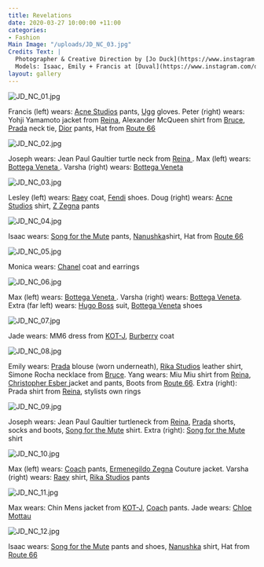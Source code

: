 ```yaml
---
title: Revelations
date: 2020-03-27 10:00:00 +11:00
categories:
- Fashion
Main Image: "/uploads/JD_NC_03.jpg"
Credits Text: |
  Photographer & Creative Direction by [Jo Duck](https://www.instagram.com/jo_duck/) at [Art Box Black](https://www.instagram.com/artboxblack/) Fashion & Creative Direction by [Nicki Colbran](https://www.instagram.com/nickicolbran/) at [Union Management](http://www.unionmanagement.com.au/talent/nicki-colbran) Melbourne Hair Stylist Cain Ireland at Biba Queens Parade  Melboune Makeup Artist [Rob Povey](https://www.instagram.com/robpoveymua/) at [People Agency](https://people.agency/creative/rob) Sydney Hair Stylist [Chris Coonrod](https://www.instagram.com/coonsstyle/) at [Union Management](http://www.unionmanagement.com.au/talent/chris-coonrod) Sydney Makeup Artist [Mikele Simone](https://www.instagram.com/mikelesimonebeauty/) at [DLM](https://www.dlmau.com/artist/hair-and-make-up/mikele-simone)
  Models: Isaac, Emily + Francis at [Duval](https://www.instagram.com/duval.agency/?hl=en), Joseph, Varsha + Yang at [Chadwick](https://www.instagram.com/chadwickmodels/?hl=en), Max + Jade at [Priscillas](https://www.instagram.com/priscillasmodels/?hl=en), Doug at [IMG](https://www.instagram.com/imgmodels/?hl=en), Monica at [Silverfox](https://www.instagram.com/silverfoxmgmt/?hl=en),  Peter Dietze,  Lesley Crawford
layout: gallery
---
```


![JD_NC_01.jpg](/uploads/JD_NC_01.jpg)

Francis (left) wears: [Acne Studios](https://www.instagram.com/acnestudios/) pants, [Ugg](https://www.instagram.com/ugg/) gloves.
Peter (right) wears: Yohji Yamamoto jacket from [Reina](https://www.instagram.com/reinamelbourne/), Alexander McQueen shirt from [Bruce](https://www.instagram.com/shopbruce/), [Prada](https://www.instagram.com/prada/) neck tie, [Dior](https://www.instagram.com/dior/) pants, Hat
from [Route 66](https://www.instagram.com/route66store/)

![JD_NC_02.jpg](/uploads/JD_NC_02.jpg)

Joseph wears: Jean Paul Gaultier turtle neck from [Reina ](https://www.instagram.com/reinamelbourne/).
Max (left) wears: [Bottega Veneta ](https://www.instagram.com/bottegaveneta/).
Varsha (right) wears: [Bottega Veneta](https://www.instagram.com/bottegaveneta/) 

![JD_NC_03.jpg](/uploads/JD_NC_03.jpg)

Lesley (left) wears: [Raey](https://www.instagram.com/raeyofficial/) coat, [Fendi](https://www.instagram.com/fendi/) shoes.
Doug (right) wears: [Acne Studios](https://www.instagram.com/acnestudios/) shirt, [Z Zegna](https://www.instagram.com/zegnaofficial/) pants 


![JD_NC_04.jpg](/uploads/JD_NC_04.jpg)

Isaac wears: [Song for the Mute](https://www.instagram.com/songforthemute/) pants, [Nanushka](https://www.instagram.com/nanushka/)shirt,
Hat from [Route 66](https://www.instagram.com/route66store/)


![JD_NC_05.jpg](/uploads/JD_NC_05.jpg)

Monica wears: [Chanel](https://www.instagram.com/chanelofficial/) coat and earrings 

![JD_NC_06.jpg](/uploads/JD_NC_06.jpg)

Max (left) wears: [Bottega Veneta ](https://www.instagram.com/bottegaveneta/).
Varsha (right) wears: [Bottega Veneta](https://www.instagram.com/bottegaveneta/). 
Extra (far left) wears: [Hugo Boss](https://www.instagram.com/boss/) suit, [Bottega Veneta](https://www.instagram.com/bottegaveneta/) shoes

![JD_NC_07.jpg](/uploads/JD_NC_07.jpg)

Jade wears: MM6 dress from [KOT-J](https://www.instagram.com/shop.kot_j/),
[Burberry](https://www.instagram.com/burberry/) coat 

![JD_NC_08.jpg](/uploads/JD_NC_08.jpg)

Emily wears: [Prada](https://www.instagram.com/prada/) blouse (worn underneath), [Rika Studios](https://www.instagram.com/rikastudios_/) leather shirt, Simone Rocha necklace from [Bruce](https://www.instagram.com/shopbruce/). Yang wears: Miu Miu shirt from [Reina](https://www.instagram.com/reinamelbourne/), [Christopher Esber ](https://www.instagram.com/christopher_esber/) jacket and pants, Boots from [Route 66](https://www.instagram.com/route66store/). Extra (right): Prada shirt from [Reina](https://www.instagram.com/reinamelbourne/), stylists own rings

![JD_NC_09.jpg](/uploads/JD_NC_09.jpg)

Joseph wears: Jean Paul Gaultier turtleneck from [Reina](https://www.instagram.com/reinamelbourne/), [Prada](https://www.instagram.com/prada/) shorts, socks and boots, [Song for the Mute](https://www.instagram.com/songforthemute/) shirt. Extra (right): [Song for the Mute](https://www.instagram.com/songforthemute/) shirt 

![JD_NC_10.jpg](/uploads/JD_NC_10.jpg)

Max (left) wears: [Coach](https://www.instagram.com/coach/) pants, [Ermenegildo Zegna](https://www.instagram.com/zegnaofficial/) Couture jacket. 
Varsha (right) wears: [Raey](https://www.instagram.com/raeyofficial/) shirt, [Rika Studios](https://www.instagram.com/rikastudios_/) pants

![JD_NC_11.jpg](/uploads/JD_NC_11.jpg)

Max wears: Chin Mens jacket from [KOT-J](https://www.instagram.com/shop.kot_j/), [Coach](https://www.instagram.com/coach/) pants. Jade wears: [Chloe Mottau ](https://www.instagram.com/chloe.mottau/)

![JD_NC_12.jpg](/uploads/JD_NC_12.jpg)

Isaac wears: [Song for the Mute](https://www.instagram.com/songforthemute/) pants and shoes, [Nanushka](https://www.instagram.com/nanushka/) shirt, Hat from [Route 66](https://www.instagram.com/route66store/)